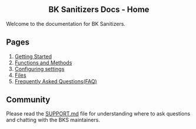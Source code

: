 <h2 align="center">BK Sanitizers Docs - Home</h2>

<link rel="stylesheet" href="https://puneetgopinath.github.io/Sanitizers/css/main.css" />

Welcome to the documentation for BK Sanitizers.

## Pages

1. [Getting Started](getting-started.md)
2. [Functions and Methods](FUNCTIONS.md)
3. [Configuring settings](config.md)
4. [Files](files.md)
5. [Frequently Asked Questions(FAQ)](FAQ.md)

## Community

Please read the [SUPPORT.md](https://github.com/PuneetGopinath/Sanitizers/blob/main/.github/SUPPORT.md) file for understanding where to ask questions and chatting with the BKS maintainers.
